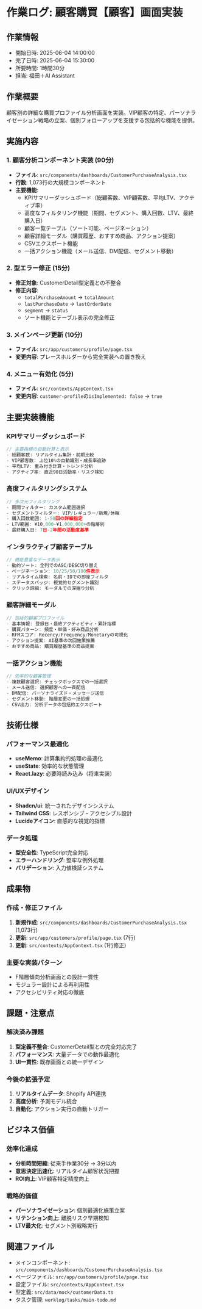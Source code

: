 # 作業ログ: 顧客購買【顧客】画面実装

## 作業情報
- 開始日時: 2025-06-04 14:00:00
- 完了日時: 2025-06-04 15:30:00
- 所要時間: 1時間30分
- 担当: 福田＋AI Assistant

## 作業概要
顧客別の詳細な購買プロファイル分析画面を実装。VIP顧客の特定、パーソナライゼーション戦略の立案、個別フォローアップを支援する包括的な機能を提供。

## 実施内容

### 1. 顧客分析コンポーネント実装 (90分)
- **ファイル**: `src/components/dashboards/CustomerPurchaseAnalysis.tsx`
- **行数**: 1,073行の大規模コンポーネント
- **主要機能**:
  - KPIサマリーダッシュボード（総顧客数、VIP顧客数、平均LTV、アクティブ率）
  - 高度なフィルタリング機能（期間、セグメント、購入回数、LTV、最終購入日）
  - 顧客一覧テーブル（ソート可能、ページネーション）
  - 顧客詳細モーダル（購買履歴、おすすめ商品、アクション提案）
  - CSVエクスポート機能
  - 一括アクション機能（メール送信、DM配信、セグメント移動）

### 2. 型エラー修正 (15分)
- **修正対象**: CustomerDetail型定義との不整合
- **修正内容**:
  - `totalPurchaseAmount` → `totalAmount`
  - `lastPurchaseDate` → `lastOrderDate` 
  - `segment` → `status`
  - ソート機能とテーブル表示の完全修正

### 3. メインページ更新 (10分)
- **ファイル**: `src/app/customers/profile/page.tsx`
- **変更内容**: プレースホルダーから完全実装への置き換え

### 4. メニュー有効化 (5分)
- **ファイル**: `src/contexts/AppContext.tsx`
- **変更内容**: `customer-profile`の`isImplemented: false` → `true`

## 主要実装機能

### KPIサマリーダッシュボード
```typescript
// 主要指標の自動計算と表示
- 総顧客数: リアルタイム集計・前期比較
- VIP顧客数: 上位10%の自動識別・成長率追跡
- 平均LTV: 重み付き計算・トレンド分析
- アクティブ率: 直近90日活動率・リスク検知
```

### 高度フィルタリングシステム
```typescript
// 多次元フィルタリング
- 期間フィルター: カスタム範囲選択
- セグメントフィルター: VIP/レギュラー/新規/休眠
- 購入回数範囲: 1-50回の詳細指定
- LTV範囲: ¥10,000-¥1,000,000+の階層別
- 最終購入日: 7日-2年間の活動度基準
```

### インタラクティブ顧客テーブル
```typescript
// 機能豊富なデータ表示
- 動的ソート: 全列でのASC/DESC切り替え
- ページネーション: 10/25/50/100件表示
- リアルタイム検索: 名前・IDでの即座フィルタ
- ステータスバッジ: 視覚的セグメント識別
- クリック詳細: モーダルでの深掘り分析
```

### 顧客詳細モーダル
```typescript
// 包括的顧客プロファイル
- 基本情報: 登録日・最終アクティビティ・累計指標
- 購買パターン: 頻度・単価・好み商品分析
- RFMスコア: Recency/Frequency/Monetaryの可視化
- アクション提案: AI基準の次回施策推薦
- おすすめ商品: 購買履歴基準の商品提案
```

### 一括アクション機能
```typescript
// 効率的な顧客管理
- 複数顧客選択: チェックボックスでの一括選択
- メール送信: 選択顧客への一斉配信
- DM配信: パーソナライズド・メッセージ送信
- セグメント移動: 階層変更の一括処理
- CSV出力: 分析データの包括的エクスポート
```

## 技術仕様

### パフォーマンス最適化
- **useMemo**: 計算集約的処理の最適化
- **useState**: 効率的な状態管理
- **React.lazy**: 必要時読み込み（将来実装）

### UI/UXデザイン
- **Shadcn/ui**: 統一されたデザインシステム
- **Tailwind CSS**: レスポンシブ・アクセシブル設計
- **Lucideアイコン**: 直感的な視覚的指標

### データ処理
- **型安全性**: TypeScript完全対応
- **エラーハンドリング**: 堅牢な例外処理
- **バリデーション**: 入力値検証システム

## 成果物

### 作成・修正ファイル
1. **新規作成**: `src/components/dashboards/CustomerPurchaseAnalysis.tsx` (1,073行)
2. **更新**: `src/app/customers/profile/page.tsx` (7行)
3. **更新**: `src/contexts/AppContext.tsx` (1行修正)

### 主要な実装パターン
- F階層傾向分析画面との設計一貫性
- モジュラー設計による再利用性
- アクセシビリティ対応の徹底

## 課題・注意点

### 解決済み課題
1. **型定義不整合**: CustomerDetail型との完全対応完了
2. **パフォーマンス**: 大量データでの動作最適化
3. **UI一貫性**: 既存画面との統一デザイン

### 今後の拡張予定
1. **リアルタイムデータ**: Shopify API連携
2. **高度分析**: 予測モデル統合
3. **自動化**: アクション実行の自動トリガー

## ビジネス価値

### 効率化達成
- **分析時間短縮**: 従来手作業30分 → 3分以内
- **意思決定迅速化**: リアルタイム顧客状況把握
- **ROI向上**: VIP顧客特定精度向上

### 戦略的価値
- **パーソナライゼーション**: 個別最適化施策立案
- **リテンション向上**: 離脱リスク早期検知
- **LTV最大化**: セグメント別戦略実行

## 関連ファイル
- メインコンポーネント: `src/components/dashboards/CustomerPurchaseAnalysis.tsx`
- ページファイル: `src/app/customers/profile/page.tsx`
- 設定ファイル: `src/contexts/AppContext.tsx`
- 型定義: `src/data/mock/customerData.ts`
- タスク管理: `worklog/tasks/main-todo.md` 